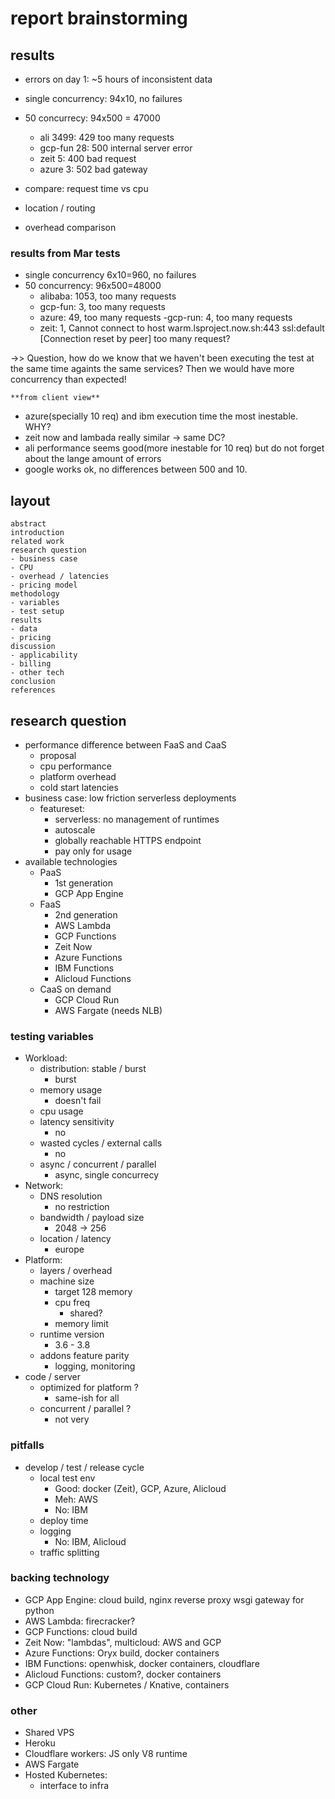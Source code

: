 # report brainstorming

## results

- errors on day 1: ~5 hours of inconsistent data
- single concurrency: 94x10, no failures
- 50 concurrecy: 94x500 = 47000

  - ali 3499: 429 too many requests
  - gcp-fun 28: 500 internal server error
  - zeit 5: 400 bad request
  - azure 3: 502 bad gateway

- compare: request time vs cpu
- location / routing
- overhead comparison

### results from Mar tests
- single concurrency 6x10=960, no failures
- 50 concurrency:  96x500=48000
    - alibaba: 1053, too many requests
    - gcp-fun: 3, too many requests
    - azure: 49, too many requests
    -gcp-run: 4, too many requests
    - zeit: 1, Cannot connect to host warm.lsproject.now.sh:443 ssl:default [Connection reset by peer] too many request?
    
->> Question, how do we know that we haven't been executing the test at the same time againts the same services?
Then we would have more concurrency than expected!

    **from client view**
  - azure(specially 10 req) and ibm execution time  the most inestable. WHY?
  - zeit now and lambada really similar -> same DC?
  - ali performance seems good(more inestable for 10 req) but do not forget about the lange amount of errors
  - google works ok, no differences between 500 and 10.

## layout

```
abstract
introduction
related work
research question
- business case
- CPU
- overhead / latencies
- pricing model
methodology
- variables
- test setup
results
- data
- pricing
discussion
- applicability
- billing
- other tech
conclusion
references
```

## research question

- performance difference between FaaS and CaaS
  - proposal
  - cpu performance
  - platform overhead
  - cold start latencies
- business case: low friction serverless deployments
  - featureset:
    - serverless: no management of runtimes
    - autoscale
    - globally reachable HTTPS endpoint
    - pay only for usage
- available technologies
  - PaaS
    - 1st generation
    - GCP App Engine
  - FaaS
    - 2nd generation
    - AWS Lambda
    - GCP Functions
    - Zeit Now
    - Azure Functions
    - IBM Functions
    - Alicloud Functions
  - CaaS on demand
    - GCP Cloud Run
    - AWS Fargate (needs NLB)

### testing variables

- Workload:
  - distribution: stable / burst
    - burst
  - memory usage
    - doesn't fail
  - cpu usage
  - latency sensitivity
    - no
  - wasted cycles / external calls
    - no
  - async / concurrent / parallel
    - async, single concurrecy
- Network:
  - DNS resolution
    - no restriction
  - bandwidth / payload size
    - 2048 -> 256
  - location / latency
    - europe
- Platform:
  - layers / overhead
  - machine size
    - target 128 memory
    - cpu freq
      - shared?
    - memory limit
  - runtime version
    - 3.6 - 3.8
  - addons feature parity
    - logging, monitoring
- code / server
  - optimized for platform ?
    - same-ish for all
  - concurrent / parallel ?
    - not very

### pitfalls

- develop / test / release cycle
  - local test env
    - Good: docker (Zeit), GCP, Azure, Alicloud
    - Meh: AWS
    - No: IBM
  - deploy time
  - logging
    - No: IBM, Alicloud
  - traffic splitting

### backing technology

- GCP App Engine: cloud build, nginx reverse proxy wsgi gateway for python
- AWS Lambda: firecracker?
- GCP Functions: cloud build
- Zeit Now: "lambdas", multicloud: AWS and GCP
- Azure Functions: Oryx build, docker containers
- IBM Functions: openwhisk, docker containers, cloudflare
- Alicloud Functions: custom?, docker containers
- GCP Cloud Run: Kubernetes / Knative, containers

### other

- Shared VPS
- Heroku
- Cloudflare workers: JS only V8 runtime
- AWS Fargate
- Hosted Kubernetes:
  - interface to infra
